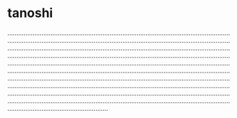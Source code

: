 # tanoshi

................................................................................................................................................................................................................................................................................................................................................................................................................................................................................................................................................................................................................................................................................................................................................................................................................................................................................................................................................................................................................................................................................................................................................................................................................................................................................................................................................